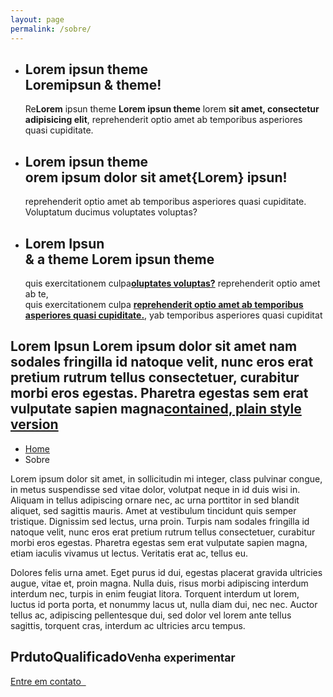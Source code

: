 ```yaml
---
layout: page
permalink: /sobre/
---
```

<div class="main">

<section id="slider_wrapper" class="slider_wrapper full_page_photo">
     <div id="main_flexslider" class="flexslider">
          <ul class="slides">
               <li class="item" style="background-image: url(/assets/images/1.jpg)">
                    <div class="container">
                         <div class="carousel-caption">
                              <h1>Lorem <strong>ipsun</strong> theme<br>
                                  Lorem<strong>ipsun</strong> &amp; <strong>theme</strong>!</h1>
                              <p class="lead skincolored">Re<strong>Lorem</strong> ipsun theme <strong>Lorem ipsun theme</strong> lorem <strong>sit amet, consectetur adipisicing elit</strong>, reprehenderit optio amet ab temporibus asperiores quasi cupiditate.</p>
                             </div>
                    </div>
               </li>
               <li class="item" style="background-image: url(/assets/images/2.jpg)">
                    <div class="container">
                         <div class="carousel-caption">
                              <h1>Lorem <strong>ipsun theme</strong><br>
                                   orem ipsum dolor sit amet<strong>{Lorem}</strong> ipsun!</h1>
                              <p class="lead skincolored">reprehenderit optio amet ab temporibus asperiores quasi cupiditate. Voluptatum ducimus voluptates voluptas?</p>
                         </div>
                    </div>
               </li>
               <li class="item" style="background-image: url(/assets/images/3.jpg)">
                    <div class="container">
                         <div class="carousel-caption">
                              <h1 class="skincolored"><strong>Lorem</strong> Ipsun<br>
                                   &amp; a <strong>theme</strong> Lorem <strong>ipsun theme</strong></h1>
                              <p class="lead">quis exercitationem culpa<a href="#"><strong>oluptates voluptas?</strong></a> reprehenderit optio amet ab te,<br>
                                   quis exercitationem culpa <a href="#"><strong>reprehenderit optio amet ab temporibus asperiores quasi cupiditate.</strong></a>, yab temporibus asperiores quasi cupiditat</p>
                         </div>
                    </div>
               </li>
          </ul>
     </div>
</section>
<div class="container">
<section class="hgroup">
               <h2>Lorem Ipsun <strong>Lorem ipsum dolor sit amet</strong> nam sodales fringilla id natoque velit, nunc eros erat pretium rutrum tellus consectetuer, curabitur morbi eros egestas. Pharetra egestas sem erat vulputate sapien magna<a href="#">contained, plain style version</a></h2>
               <ul class="breadcrumb pull-right">
                    <li><a href="/{{ site.baseurl }}">Home</a> </li>
                    <li class="active">Sobre</li>
               </ul>
</section>
<section class="article-text">
               <div class="row">
                    <div class="col-sm-8 col-md-8">
                         <p>Lorem ipsum dolor sit amet, in sollicitudin mi integer, class pulvinar congue, in metus suspendisse sed vitae dolor, volutpat neque in id duis wisi in. Aliquam in tellus adipiscing ornare nec, ac urna porttitor in sed blandit aliquet, sed sagittis mauris. Amet at vestibulum tincidunt quis semper tristique. Dignissim sed lectus, urna proin. Turpis nam sodales fringilla id natoque velit, nunc eros erat pretium rutrum tellus consectetuer, curabitur morbi eros egestas. Pharetra egestas sem erat vulputate sapien magna, etiam iaculis vivamus ut lectus. Veritatis erat ac, tellus eu. </p>
                         <p class="columns_2">Dolores felis urna amet. Eget purus id dui, egestas placerat gravida ultricies augue, vitae et, proin magna. Nulla duis, risus morbi adipiscing interdum interdum nec, turpis in enim feugiat litora. Torquent interdum ut lorem, luctus id porta porta, et nonummy lacus ut, nulla diam dui, nec nec. Auctor tellus ac, adipiscing pellentesque dui, sed dolor vel lorem ante tellus sagittis, torquent cras, interdum ac ultricies arcu tempus.</p>
                    </div>
                    <div class="col-sm-4 col-md-4">
                         <div class="service_teaser vertical">
                              <div class="service_photo">
                                   <figure style="background-image:url(/assets/images/1.jpg)"></figure>
                              </div>
                              <div class="service_details">
                                   <h2 class="section_header skincolored"><b>Prduto</b>Qualificado<small>Venha experimentar</small></h2>
                                   <a class="btn btn-primary" href="/{{ site.baseurl }}contato">Entre em contato &nbsp; </a> </div>
                         </div>
                    </div>
               </div>
          </section>
